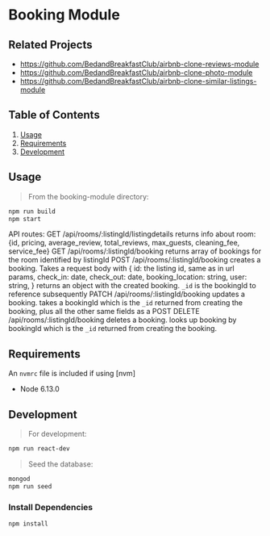 # Booking Module

## Related Projects
- https://github.com/BedandBreakfastClub/airbnb-clone-reviews-module
- https://github.com/BedandBreakfastClub/airbnb-clone-photo-module
- https://github.com/BedandBreakfastClub/airbnb-clone-similar-listings-module

## Table of Contents
1. [Usage](#Usage)
2. [Requirements](#requirements)
3. [Development](#development)

## Usage

> From the booking-module directory:
```sh
npm run build
npm start
```

API routes:
  GET /api/rooms/:listingId/listingdetails
    returns info about room: {id, pricing, average_review, total_reviews, max_guests, cleaning_fee, service_fee}
  GET /api/rooms/:listingId/booking
    returns array of bookings for the room identified by listingId
  POST /api/rooms/:listingId/booking
    creates a booking. Takes a request body with {
      id: the listing id, same as in url params,
      check_in: date,
      check_out: date,
      booking_location: string,
      user: string,
    }
    returns an object with the created booking. `_id` is the bookingId to reference subsequently
  PATCH /api/rooms/:listingId/booking
    updates a booking. takes a bookingId which is the `_id` returned from creating the booking, plus all the other same fields as a POST
  DELETE /api/rooms/:listingId/booking
   deletes a booking. looks up booking by bookingId which is the `_id` returned from creating the booking.

## Requirements

An `nvmrc` file is included if using [nvm]

- Node 6.13.0

## Development
> For development:
```sh
npm run react-dev
```

> Seed the database:
```sh
mongod
npm run seed
```
### Install Dependencies
```sh
npm install
```